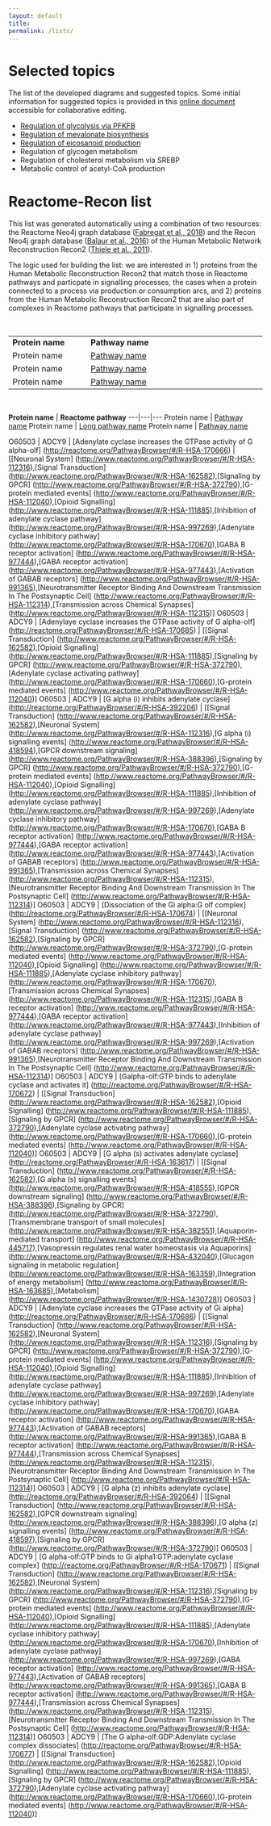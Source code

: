 ```yaml
---
layout: default
title: 
permalink: /lists/
---
```



# Selected topics

The list of the developed diagrams and suggested topics. Some initial information for suggested topics is provided in this [online document](https://docs.google.com/document/d/1gk5YU7tp95t3LJwD252geeZupY-QJU6CikFAbsRQeRI/edit?usp=sharing) accessible for collaborative editing.

* <a href="/glycolysis/">Regulation of glycolysis via PFKFB</a>
* <a href="/mevalonate/">Regulation of mevalonate biosynthesis</a>
* <a href="/eicosanoids/">Regulation of eicosanoid production</a>
* Regulation of glycogen metabolism
* Regulation of cholesterol metabolism via SREBP
* Metabolic control of acetyl-CoA production

# Reactome-Recon list

This list was generated automatically using a combination of two resources: the Reactome Neo4j graph database ([Fabregat et al., 2018](https://doi.org/10.1371/journal.pcbi.1005968)) and the Recon Neo4j graph database ([Balaur et al., 2016](https://doi.org/10.1093/bioinformatics/btw731)) of the Human Metabolic Network Reconstruction Recon2 ([Thiele et al., 2011](https://doi.org/10.1038/nbt.2488)).

The logic used for building the list: we are interested in 1) proteins from the Human Metabolic Reconstruction Recon2 that match those in Reactome pathways and particpate in signalling processes, the cases when a protein connected to a process via production or consumption arcs, and 2) proteins from the Human Metabolic Reconstruction Recon2 that are also part of complexes in Reactome pathways that participate in signalling processes.

<br />

<table>
    <tr>
      <td style="width: 160px;"><strong>Protein name</strong></td>
      <td style="width: 400px;"><strong>Pathway name</strong></td>
    </tr>
    <tr>
      <td>Protein name</td>
      <td><a href="https://reactome.org/PathwayBrowser/">Pathway name</a></td>
    </tr>
    <tr>
      <td>Protein name</td>
      <td><a href="https://reactome.org/PathwayBrowser/">Pathway name</a></td>
    </tr>
    <tr>
      <td>Protein name</td>
      <td><a href="https://reactome.org/PathwayBrowser/">Pathway name</a></td>
    </tr>
</table>

<br />

**Protein name** | **Reactome pathway** 
---|---|---
Protein name | [Pathway name](https://reactome.org/)
Protein name | [Long pathway name](https://reactome.org/)
Protein name | [Pathway name](https://reactome.org/)

O60503 |  ADCY9 | [Adenylate cyclase increases the GTPase activity of G alpha-olf] (http://reactome.org/PathwayBrowser/#/R-HSA-170666) |  [[Neuronal System] (http://www.reactome.org/PathwayBrowser/#/R-HSA-112316),[Signal Transduction] (http://www.reactome.org/PathwayBrowser/#/R-HSA-162582),[Signaling by GPCR] (http://www.reactome.org/PathwayBrowser/#/R-HSA-372790),[G-protein mediated events] (http://www.reactome.org/PathwayBrowser/#/R-HSA-112040),[Opioid Signalling] (http://www.reactome.org/PathwayBrowser/#/R-HSA-111885),[Inhibition of adenylate cyclase pathway] (http://www.reactome.org/PathwayBrowser/#/R-HSA-997269),[Adenylate cyclase inhibitory pathway] (http://www.reactome.org/PathwayBrowser/#/R-HSA-170670),[GABA B receptor activation] (http://www.reactome.org/PathwayBrowser/#/R-HSA-977444),[GABA receptor activation] (http://www.reactome.org/PathwayBrowser/#/R-HSA-977443),[Activation of GABAB receptors] (http://www.reactome.org/PathwayBrowser/#/R-HSA-991365),[Neurotransmitter Receptor Binding And Downstream Transmission In The  Postsynaptic Cell] (http://www.reactome.org/PathwayBrowser/#/R-HSA-112314),[Transmission across Chemical Synapses] (http://www.reactome.org/PathwayBrowser/#/R-HSA-112315)]
O60503 |  ADCY9 | [Adenylaye cyclase increases the GTPase activity of G alpha-olf] (http://reactome.org/PathwayBrowser/#/R-HSA-170685) |  [[Signal Transduction] (http://www.reactome.org/PathwayBrowser/#/R-HSA-162582),[Opioid Signalling] (http://www.reactome.org/PathwayBrowser/#/R-HSA-111885),[Signaling by GPCR] (http://www.reactome.org/PathwayBrowser/#/R-HSA-372790),[Adenylate cyclase activating pathway] (http://www.reactome.org/PathwayBrowser/#/R-HSA-170660),[G-protein mediated events] (http://www.reactome.org/PathwayBrowser/#/R-HSA-112040)]
O60503 |  ADCY9 | [G alpha (i) inhibits adenylate cyclase] (http://reactome.org/PathwayBrowser/#/R-HSA-392206) |  [[Signal Transduction] (http://www.reactome.org/PathwayBrowser/#/R-HSA-162582),[Neuronal System] (http://www.reactome.org/PathwayBrowser/#/R-HSA-112316),[G alpha (i) signalling events] (http://www.reactome.org/PathwayBrowser/#/R-HSA-418594),[GPCR downstream signaling] (http://www.reactome.org/PathwayBrowser/#/R-HSA-388396),[Signaling by GPCR] (http://www.reactome.org/PathwayBrowser/#/R-HSA-372790),[G-protein mediated events] (http://www.reactome.org/PathwayBrowser/#/R-HSA-112040),[Opioid Signalling] (http://www.reactome.org/PathwayBrowser/#/R-HSA-111885),[Inhibition of adenylate cyclase pathway] (http://www.reactome.org/PathwayBrowser/#/R-HSA-997269),[Adenylate cyclase inhibitory pathway] (http://www.reactome.org/PathwayBrowser/#/R-HSA-170670),[GABA B receptor activation] (http://www.reactome.org/PathwayBrowser/#/R-HSA-977444),[GABA receptor activation] (http://www.reactome.org/PathwayBrowser/#/R-HSA-977443),[Activation of GABAB receptors] (http://www.reactome.org/PathwayBrowser/#/R-HSA-991365),[Transmission across Chemical Synapses] (http://www.reactome.org/PathwayBrowser/#/R-HSA-112315),[Neurotransmitter Receptor Binding And Downstream Transmission In The  Postsynaptic Cell] (http://www.reactome.org/PathwayBrowser/#/R-HSA-112314)]
O60503 |  ADCY9 | [Dissociation of the Gi alpha:G olf complex] (http://reactome.org/PathwayBrowser/#/R-HSA-170674) |  [[Neuronal System] (http://www.reactome.org/PathwayBrowser/#/R-HSA-112316),[Signal Transduction] (http://www.reactome.org/PathwayBrowser/#/R-HSA-162582),[Signaling by GPCR] (http://www.reactome.org/PathwayBrowser/#/R-HSA-372790),[G-protein mediated events] (http://www.reactome.org/PathwayBrowser/#/R-HSA-112040),[Opioid Signalling] (http://www.reactome.org/PathwayBrowser/#/R-HSA-111885),[Adenylate cyclase inhibitory pathway] (http://www.reactome.org/PathwayBrowser/#/R-HSA-170670),[Transmission across Chemical Synapses] (http://www.reactome.org/PathwayBrowser/#/R-HSA-112315),[GABA B receptor activation] (http://www.reactome.org/PathwayBrowser/#/R-HSA-977444),[GABA receptor activation] (http://www.reactome.org/PathwayBrowser/#/R-HSA-977443),[Inhibition of adenylate cyclase pathway] (http://www.reactome.org/PathwayBrowser/#/R-HSA-997269),[Activation of GABAB receptors] (http://www.reactome.org/PathwayBrowser/#/R-HSA-991365),[Neurotransmitter Receptor Binding And Downstream Transmission In The  Postsynaptic Cell] (http://www.reactome.org/PathwayBrowser/#/R-HSA-112314)]
O60503 |  ADCY9 | [Galpha-olf:GTP binds to adenylate cyclase and activates it] (http://reactome.org/PathwayBrowser/#/R-HSA-170672) |  [[Signal Transduction] (http://www.reactome.org/PathwayBrowser/#/R-HSA-162582),[Opioid Signalling] (http://www.reactome.org/PathwayBrowser/#/R-HSA-111885),[Signaling by GPCR] (http://www.reactome.org/PathwayBrowser/#/R-HSA-372790),[Adenylate cyclase activating pathway] (http://www.reactome.org/PathwayBrowser/#/R-HSA-170660),[G-protein mediated events] (http://www.reactome.org/PathwayBrowser/#/R-HSA-112040)]
O60503 |  ADCY9 | [G alpha (s) activates adenylate cyclase] (http://reactome.org/PathwayBrowser/#/R-HSA-163617) | [[Signal Transduction] (http://www.reactome.org/PathwayBrowser/#/R-HSA-162582),[G alpha (s) signalling events] (http://www.reactome.org/PathwayBrowser/#/R-HSA-418555),[GPCR downstream signaling] (http://www.reactome.org/PathwayBrowser/#/R-HSA-388396),[Signaling by GPCR] (http://www.reactome.org/PathwayBrowser/#/R-HSA-372790),[Transmembrane transport of small molecules] (http://www.reactome.org/PathwayBrowser/#/R-HSA-382551),[Aquaporin-mediated transport] (http://www.reactome.org/PathwayBrowser/#/R-HSA-445717),[Vasopressin regulates renal water homeostasis via Aquaporins] (http://www.reactome.org/PathwayBrowser/#/R-HSA-432040),[Glucagon signaling in metabolic regulation] (http://www.reactome.org/PathwayBrowser/#/R-HSA-163359),[Integration of energy metabolism] (http://www.reactome.org/PathwayBrowser/#/R-HSA-163685),[Metabolism] (http://www.reactome.org/PathwayBrowser/#/R-HSA-1430728)]
O60503 |  ADCY9 | [Adenylate cyclase increases the GTPase activity of Gi alpha] (http://reactome.org/PathwayBrowser/#/R-HSA-170686) | [[Signal Transduction] (http://www.reactome.org/PathwayBrowser/#/R-HSA-162582),[Neuronal System] (http://www.reactome.org/PathwayBrowser/#/R-HSA-112316),[Signaling by GPCR] (http://www.reactome.org/PathwayBrowser/#/R-HSA-372790),[G-protein mediated events] (http://www.reactome.org/PathwayBrowser/#/R-HSA-112040),[Opioid Signalling] (http://www.reactome.org/PathwayBrowser/#/R-HSA-111885),[Inhibition of adenylate cyclase pathway] (http://www.reactome.org/PathwayBrowser/#/R-HSA-997269),[Adenylate cyclase inhibitory pathway] (http://www.reactome.org/PathwayBrowser/#/R-HSA-170670),[GABA receptor activation] (http://www.reactome.org/PathwayBrowser/#/R-HSA-977443),[Activation of GABAB receptors] (http://www.reactome.org/PathwayBrowser/#/R-HSA-991365),[GABA B receptor activation] (http://www.reactome.org/PathwayBrowser/#/R-HSA-977444),[Transmission across Chemical Synapses] (http://www.reactome.org/PathwayBrowser/#/R-HSA-112315),[Neurotransmitter Receptor Binding And Downstream Transmission In The  Postsynaptic Cell] (http://www.reactome.org/PathwayBrowser/#/R-HSA-112314)]
O60503 |  ADCY9 | [G alpha (z) inhibits adenylate cyclase] (http://reactome.org/PathwayBrowser/#/R-HSA-392064) |  [[Signal Transduction] (http://www.reactome.org/PathwayBrowser/#/R-HSA-162582),[GPCR downstream signaling] (http://www.reactome.org/PathwayBrowser/#/R-HSA-388396),[G alpha (z) signalling events] (http://www.reactome.org/PathwayBrowser/#/R-HSA-418597),[Signaling by GPCR] (http://www.reactome.org/PathwayBrowser/#/R-HSA-372790)]
O60503 |  ADCY9 | [G alpha-olf:GTP binds to Gi alpha1:GTP:adenylate cyclase complex] (http://reactome.org/PathwayBrowser/#/R-HSA-170671) |  [[Signal Transduction] (http://www.reactome.org/PathwayBrowser/#/R-HSA-162582),[Neuronal System] (http://www.reactome.org/PathwayBrowser/#/R-HSA-112316),[Signaling by GPCR] (http://www.reactome.org/PathwayBrowser/#/R-HSA-372790),[G-protein mediated events] (http://www.reactome.org/PathwayBrowser/#/R-HSA-112040),[Opioid Signalling] (http://www.reactome.org/PathwayBrowser/#/R-HSA-111885),[Adenylate cyclase inhibitory pathway] (http://www.reactome.org/PathwayBrowser/#/R-HSA-170670),[Inhibition of adenylate cyclase pathway] (http://www.reactome.org/PathwayBrowser/#/R-HSA-997269),[GABA receptor activation] (http://www.reactome.org/PathwayBrowser/#/R-HSA-977443),[Activation of GABAB receptors] (http://www.reactome.org/PathwayBrowser/#/R-HSA-991365),[GABA B receptor activation] (http://www.reactome.org/PathwayBrowser/#/R-HSA-977444),[Transmission across Chemical Synapses] (http://www.reactome.org/PathwayBrowser/#/R-HSA-112315),[Neurotransmitter Receptor Binding And Downstream Transmission In The  Postsynaptic Cell] (http://www.reactome.org/PathwayBrowser/#/R-HSA-112314)]
O60503 |  ADCY9 | [The G alpha-olf:GDP:Adenylate cyclase complex dissociates] (http://reactome.org/PathwayBrowser/#/R-HSA-170677) | [[Signal Transduction] (http://www.reactome.org/PathwayBrowser/#/R-HSA-162582),[Opioid Signalling] (http://www.reactome.org/PathwayBrowser/#/R-HSA-111885),[Signaling by GPCR] (http://www.reactome.org/PathwayBrowser/#/R-HSA-372790),[Adenylate cyclase activating pathway] (http://www.reactome.org/PathwayBrowser/#/R-HSA-170660),[G-protein mediated events] (http://www.reactome.org/PathwayBrowser/#/R-HSA-112040)]
